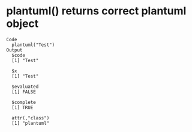 # plantuml() returns correct plantuml object

    Code
      plantuml("Test")
    Output
      $code
      [1] "Test"
      
      $x
      [1] "Test"
      
      $evaluated
      [1] FALSE
      
      $complete
      [1] TRUE
      
      attr(,"class")
      [1] "plantuml"

